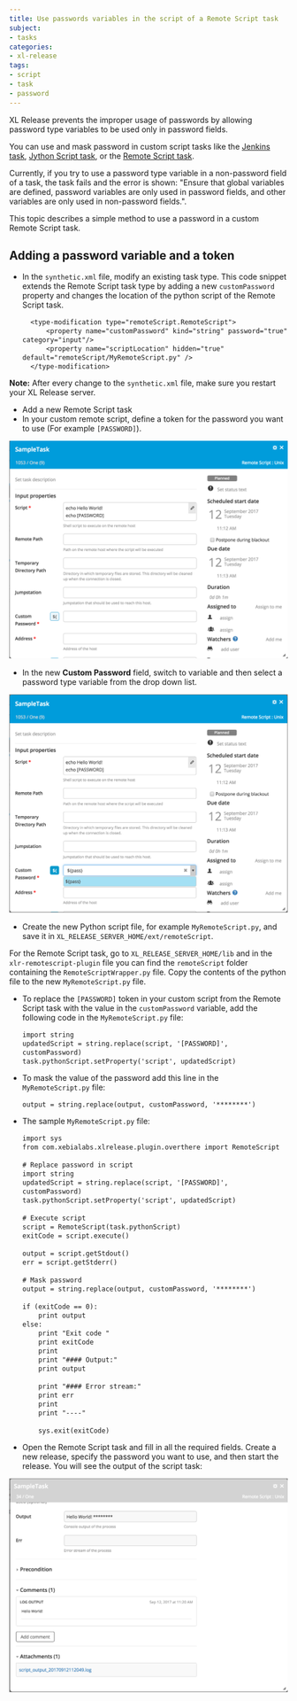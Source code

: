 ```yaml
---
title: Use passwords variables in the script of a Remote Script task
subject:
- tasks
categories:
- xl-release
tags:
- script
- task
- password
---
```


XL Release prevents the improper usage of passwords by allowing password type variables to be used only in password fields.

You can use and mask password in custom script tasks like the [Jenkins task](/xl-release/how-to/create-a-jenkins-task.html), [Jython Script task](/xl-release/how-to/create-a-jython-script-task.html), or the [Remote Script task](/xl-release/how-to/remote-script-plugin.html).

Currently, if you try to use a password type variable in a non-password field of a task, the task fails and the error is shown: "Ensure that global variables are defined, password variables are only used in password fields, and other variables are only used in non-password fields.".

This topic describes a simple method to use a password in a custom Remote Script task.

## Adding a password variable and a token

* In the `synthetic.xml` file, modify an existing task type. This code snippet extends the Remote Script task type by adding a new `customPassword` property and changes the location of the python script of the Remote Script task.

        <type-modification type="remoteScript.RemoteScript">
            <property name="customPassword" kind="string" password="true" category="input"/>
            <property name="scriptLocation" hidden="true" default="remoteScript/MyRemoteScript.py" />
        </type-modification>

**Note:** After every change to the `synthetic.xml` file, make sure you restart your XL Release server.

* Add a new Remote Script task
* In your custom remote script, define a token for the password you want to use (For example `[PASSWORD]`).

![image](../images/add-token.png)

* In the new **Custom Password** field, switch to variable and then select a password type variable from the drop down list.

![image](../images/set-custom-password.png)

* Create the new Python script file, for example `MyRemoteScript.py`, and save it in `XL_RELEASE_SERVER_HOME/ext/remoteScript`.

For the Remote Script task, go to `XL_RELEASE_SERVER_HOME/lib` and in the `xlr-remotescript-plugin` file you can find the `remoteScript` folder containing the `RemoteScriptWrapper.py` file. Copy the contents of the python file to the new `MyRemoteScript.py` file.

* To replace the `[PASSWORD]` token in your custom script from the Remote Script task with the value in the `customPassword` variable, add the following code in the `MyRemoteScript.py` file:

      import string
      updatedScript = string.replace(script, '[PASSWORD]', customPassword)
      task.pythonScript.setProperty('script', updatedScript)  

* To mask the value of the password add this line in the `MyRemoteScript.py` file:

      output = string.replace(output, customPassword, '********')

* The sample `MyRemoteScript.py` file:

      import sys
      from com.xebialabs.xlrelease.plugin.overthere import RemoteScript

      # Replace password in script
      import string
      updatedScript = string.replace(script, '[PASSWORD]', customPassword)
      task.pythonScript.setProperty('script', updatedScript)

      # Execute script
      script = RemoteScript(task.pythonScript)
      exitCode = script.execute()

      output = script.getStdout()
      err = script.getStderr()

      # Mask password
      output = string.replace(output, customPassword, '********')

      if (exitCode == 0):
          print output
      else:
          print "Exit code "
          print exitCode
          print
          print "#### Output:"
          print output

          print "#### Error stream:"
          print err
          print
          print "----"

          sys.exit(exitCode)        

* Open the Remote Script task and fill in all the required fields. Create a new release, specify the password you want to use, and then start the release. You will see the output of the script task:    

![image](../images/script-task-output.png)
